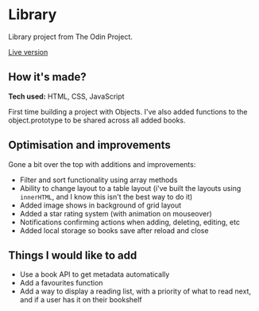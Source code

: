 # Library
Library project from The Odin Project.

[Live version](https://al-moreton.github.io/library/)

## How it's made?
**Tech used:** HTML, CSS, JavaScript

First time building a project with Objects. I've also added functions to the object.prototype to be shared across all added books.

## Optimisation and improvements
Gone a bit over the top with additions and improvements:
- Filter and sort functionality using array methods
- Ability to change layout to a table layout (i've built the layouts using `innerHTML`, and I know this isn't the best way to do it)
- Added image shows in background of grid layout
- Added a star rating system (with animation on mouseover)
- Notifications confirming actions when adding, deleting, editing, etc
- Added local storage so books save after reload and close

## Things I would like to add
- Use a book API to get metadata automatically
- Add a favourites function
- Add a way to display a reading list, with a priority of what to read next, and if a user has it on their bookshelf